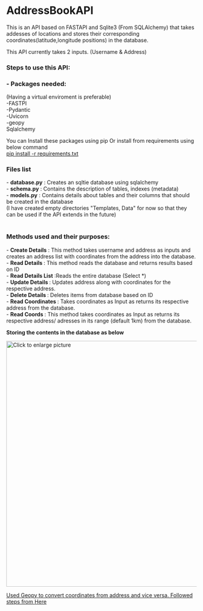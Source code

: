 # AddressBookAPI
 
 This is an API based on FASTAPI and Sqlite3 (From SQLAlchemy) that takes addesses of locations and stores their corresponding coordinates(latitude,longitude positions) in the database.<br>
 
This API currently takes 2 inputs. (Username & Address) <br>

<h3> Steps to use this API: </h3> 
<h3>- Packages needed: </h3> 
(Having a virtual enviroment is preferable) <br>
 -FASTPI <br>
 -Pydantic <br>
 -Uvicorn <br>
 -geopy <br>
 Sqlalchemy <br>
 
You can Install these packages using pip Or install from requirements using below command <br>
 <a href="#">pip install -r requirements.txt</a> <br>
<h3> Files list</h3>
- <b>database.py</b> : Creates an sqltie database using sqlalchemy <br>
- <b>schema.py</b> : Contains the description of tables, indexes (metadata) <br>
- <b>models.py</b> : Contains details about tables and their columns that should be created in the database <br>
(I have created empty directories "Templates, Data" for now so that they can be used if the API extends in the future) <br> <br>
 <h3>Methods used and their purposes:</h3>
- <b>Create Details</b> : This method takes username and address as inputs and creates an address list with coordinates from the address into the database. <br>
- <b>Read Details </b>: This method reads the database and returns results based on ID<br>
- <b>Read Details List</b> :Reads the entire database (Select *) <br>
- <b>Update Details </b>: Updates address along with coordinates for the respective address.<br>
- <b>Delete Details </b>: Deletes items from database based on ID<br>
- <b>Read Coordinates </b>: Takes coordinates as Input as returns its respective address from the database.<br>
- <b>Read Coords </b>: This method takes coordinates as Input as returns its respective address/ adresses in its range (default 1km) from the database.<br>

<b>Storing the contents in the database as below </b><br>


<a href="https://drive.google.com/uc?export=view&id=<FILEID>"><img src="https://drive.google.com/uc?export=view&id=1RrH9emM4BmA95ENaJHF_VqY3IdeGHzbM" style="width: 650px; max-width: 100%; height: auto" title="Click to enlarge picture" /> <br>


Used Geopy to convert coordinates from address and vice versa. Followed steps from  <a href="https://geopy.readthedocs.io/en/latest/#">Here</a> <br>



